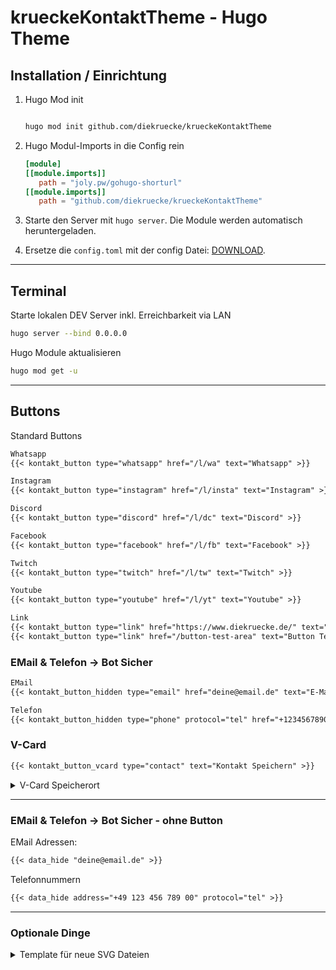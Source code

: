# krueckeKontaktTheme - Hugo Theme

## Installation / Einrichtung

1. Hugo Mod init

   ```zsh

   hugo mod init github.com/diekruecke/krueckeKontaktTheme
   ```

2. Hugo Modul-Imports in die Config rein

   ```toml
   [module]
   [[module.imports]]
      path = "joly.pw/gohugo-shorturl"
   [[module.imports]]
      path = "github.com/diekruecke/krueckeKontaktTheme"
   ```

3. Starte den Server mit `hugo server`. Die Module werden automatisch heruntergeladen.

4. Ersetze die `config.toml` mit der config Datei: [DOWNLOAD]( https://minhaskamal.github.io/DownGit/#/home?url=https://github.com/diekruecke/krueckeKontaktTheme/blob/main/hugo.toml ).


---

## Terminal

Starte lokalen DEV Server inkl. Erreichbarkeit via LAN
```zsh
hugo server --bind 0.0.0.0 
```

Hugo Module aktualisieren
```zsh
hugo mod get -u
```

---

## Buttons

Standard Buttons

```md
Whatsapp
{{< kontakt_button type="whatsapp" href="/l/wa" text="Whatsapp" >}}

Instagram
{{< kontakt_button type="instagram" href="/l/insta" text="Instagram" >}}

Discord
{{< kontakt_button type="discord" href="/l/dc" text="Discord" >}}

Facebook
{{< kontakt_button type="facebook" href="/l/fb" text="Facebook" >}}

Twitch
{{< kontakt_button type="twitch" href="/l/tw" text="Twitch" >}}

Youtube
{{< kontakt_button type="youtube" href="/l/yt" text="Youtube" >}}

Link
{{< kontakt_button type="link" href="https://www.diekruecke.de/" text="Private Kontaktdaten" >}}
{{< kontakt_button type="link" href="/button-test-area" text="Button Test Area" >}}
```

### EMail & Telefon -> Bot Sicher

```md
EMail 
{{< kontakt_button_hidden type="email" href="deine@email.de" text="E-Mail" >}}

Telefon
{{< kontakt_button_hidden type="phone" protocol="tel" href="+1234567890123" text="Mobile" >}}
```

### V-Card

```md
{{< kontakt_button_vcard type="contact" text="Kontakt Speichern" >}}
```

<details>
<summary>V-Card Speicherort</summary>
   
- VCard für Apple Systeme (iPhone, iPad, iPod, Mac)

  ```
  /vcard/robin_schroeter_apple.vcf
  ```

- VCard für alle sonstigen Systeme (Windows, Android, alles was nicht als Apple erkannt wird)

  ```
  /vcard/robin_schroeter.vcf
  ```

</details>

---

### EMail & Telefon -> Bot Sicher - ohne Button

EMail Adressen:

```md
{{< data_hide "deine@email.de" >}}  
```

Telefonnummern

```md
{{< data_hide address="+49 123 456 789 00" protocol="tel" >}}  
```

---

### Optionale Dinge

<details>
<summary>Template für neue SVG Dateien</summary>

```svg
<svg viewBox="0 0 XX_width_XX XX_height_XX" class="apple_svg" version="1.1" aria-hidden="true" focusable="false" role="img" xmlns="http://www.w3.org/2000/svg">
  <g fill="currentColor">
    <path d="XXX"/>
    <path d="XXX"/>
  </g>
</svg>
```

</details>

